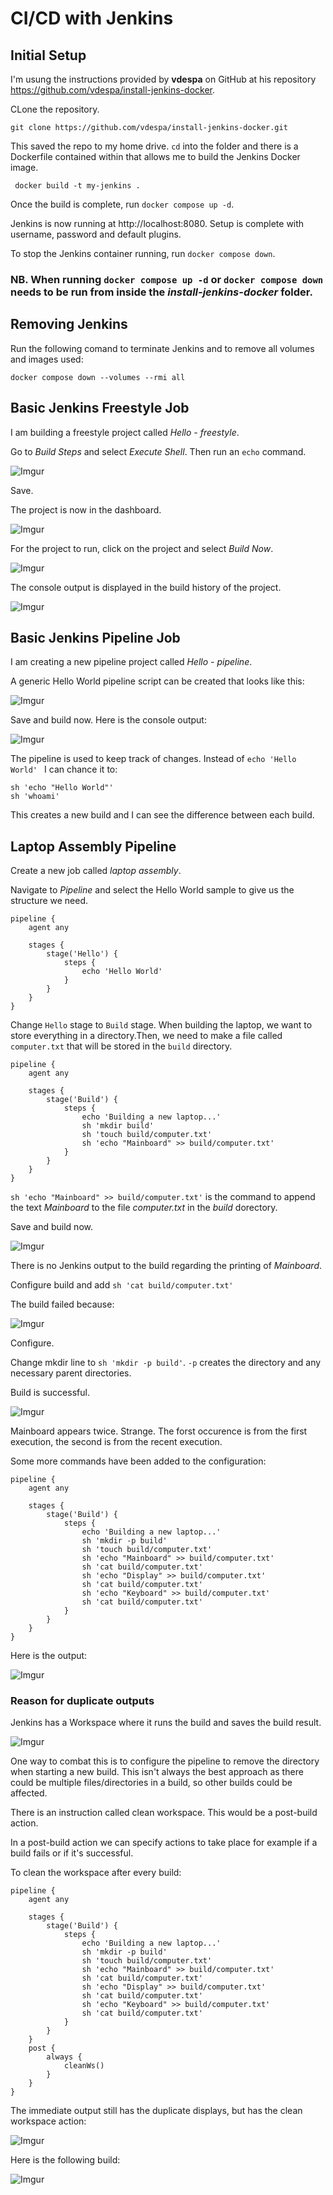 # CI/CD with Jenkins

## Initial Setup

I'm usung the instructions provided by **vdespa** on GitHub at his repository https://github.com/vdespa/install-jenkins-docker.

CLone the repository.

`
git clone https://github.com/vdespa/install-jenkins-docker.git
`

This saved the repo to my home drive. `cd` into the folder and there is a Dockerfile contained within that allows me to build the Jenkins Docker image.

` docker build -t my-jenkins .`

Once the build is complete, run `docker compose up -d`.

Jenkins is now running at http://localhost:8080. Setup is complete with username, password and default plugins.

To stop the Jenkins container running, run `docker compose down`.

### NB. When running `docker compose up -d` or `docker compose down` needs to be run from inside the *install-jenkins-docker* folder.

## Removing Jenkins

Run the following comand to terminate Jenkins and to remove all volumes and images used:

`docker compose down --volumes --rmi all `

## Basic Jenkins Freestyle Job

I am building a freestyle project called *Hello - freestyle*.

Go to *Build Steps* and select *Execute Shell*. Then run an `echo` command.

![Imgur](https://i.imgur.com/nsKF7g3.png)

Save.

The project is now in the dashboard. 

![Imgur](https://i.imgur.com/iGVBkte.png)

For the project to run, click on the project and select *Build Now*.

![Imgur](https://i.imgur.com/CObfc0P.png)

The console output is displayed in the build history of the project.

![Imgur](https://i.imgur.com/drgCu1G.png)

## Basic Jenkins Pipeline Job

I am creating a new pipeline project called *Hello - pipeline*.

A generic Hello World pipeline script can be created that looks like this:

![Imgur](https://imgur.com/BmZCIKX.png)

Save and build now. Here is the console output:

![Imgur](https://imgur.com/ay0E9P3.png)

The pipeline is used to keep track of changes. Instead of ```echo 'Hello World' ``` I can chance it to:

```
sh 'echo "Hello World"'
sh 'whoami'
```

This creates a new build and I can see the difference between each build.

## Laptop Assembly Pipeline

Create a new job called *laptop assembly*.

Navigate to *Pipeline* and select the Hello World sample to give us the structure we need.

```
pipeline {
    agent any

    stages {
        stage('Hello') {
            steps {
                echo 'Hello World'
            }
        }
    }
}
```

Change `Hello` stage to `Build` stage. When building the laptop, we want to store everything in a directory.Then, we need to make a file called `computer.txt` that will be stored in the `build` directory.

```
pipeline {
    agent any

    stages {
        stage('Build') {
            steps {
                echo 'Building a new laptop...'
                sh 'mkdir build'
                sh 'touch build/computer.txt'
                sh 'echo "Mainboard" >> build/computer.txt'
            }
        }
    }
}
```

`sh 'echo "Mainboard" >> build/computer.txt'` is the command to append the text *Mainboard* to the file *computer.txt* in the *build* dorectory.

Save and build now.

![Imgur](https://imgur.com/4GWe9mB.png)

There is no Jenkins output to the build regarding the printing of *Mainboard*. 

Configure build and add `sh 'cat build/computer.txt'`

The build failed because:

![Imgur](https://imgur.com/p3zqH0p.png)

Configure.

Change mkdir line to `sh 'mkdir -p build'`. `-p` creates the directory and any necessary parent directories.

Build is successful. 

![Imgur](https://i.imgur.com/o7Ae5yJ.png)

Mainboard appears twice. Strange. The forst occurence is from the first execution, the second is from the recent execution.

Some more commands have been added to the configuration:

```
pipeline {
    agent any

    stages {
        stage('Build') {
            steps {
                echo 'Building a new laptop...'
                sh 'mkdir -p build'
                sh 'touch build/computer.txt'
                sh 'echo "Mainboard" >> build/computer.txt'
                sh 'cat build/computer.txt'
                sh 'echo "Display" >> build/computer.txt'
                sh 'cat build/computer.txt'
                sh 'echo "Keyboard" >> build/computer.txt'
                sh 'cat build/computer.txt'
            }
        }
    }
}

```

Here is the output:

![Imgur](https://i.imgur.com/EcMHjvB.png)

### Reason for duplicate outputs

Jenkins has a Workspace where it runs the build and saves the build result.

![Imgur](https://i.imgur.com/1wSoOu9.png)

One way to combat this is to configure the pipeline to remove the directory when starting a new build. This isn't always the best approach as there could be multiple files/directories in a build, so other builds could be affected.

There is an instruction called clean workspace. This would be a post-build action.

In a post-build action we can specify actions to take place for example if a build fails or if it's successful.

To clean the workspace after every build:

```
pipeline {
    agent any

    stages {
        stage('Build') {
            steps {
                echo 'Building a new laptop...'
                sh 'mkdir -p build'
                sh 'touch build/computer.txt'
                sh 'echo "Mainboard" >> build/computer.txt'
                sh 'cat build/computer.txt'
                sh 'echo "Display" >> build/computer.txt'
                sh 'cat build/computer.txt'
                sh 'echo "Keyboard" >> build/computer.txt'
                sh 'cat build/computer.txt'
            }
        }
    }
    post {
        always {
            cleanWs()
        }
    }
}

```

The immediate output still has the duplicate displays, but has the clean workspace action:

![Imgur](https://i.imgur.com/RBK9kl2.png)

Here is the following build:

![Imgur](https://i.imgur.com/OvrCiDb.png)
